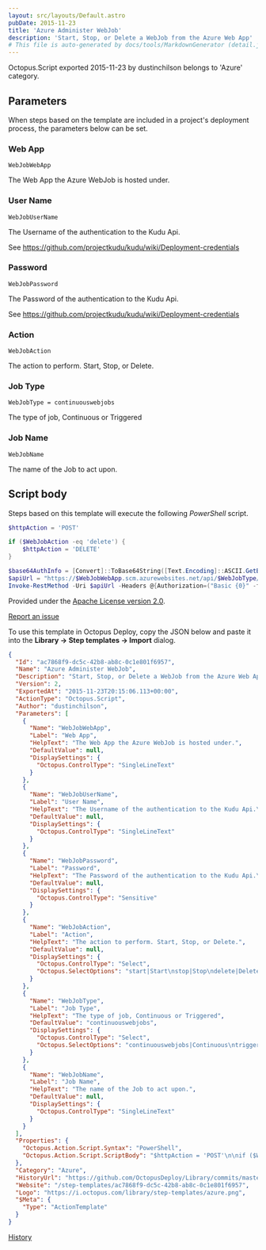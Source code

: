 ```yaml
---
layout: src/layouts/Default.astro
pubDate: 2015-11-23
title: 'Azure Administer WebJob'
description: 'Start, Stop, or Delete a WebJob from the Azure Web App'
# This file is auto-generated by docs/tools/MarkdownGenerator (detail.js)
---
```


Octopus.Script exported 2015-11-23 by dustinchilson belongs to 'Azure' category.

## Parameters

When steps based on the template are included in a project's deployment process, the parameters below can be set.


<div class="param">

### Web App

`WebJobWebApp`

The Web App the Azure WebJob is hosted under.

</div>
        
<div class="param">

### User Name

`WebJobUserName`

The Username of the authentication to the Kudu Api.

See https://github.com/projectkudu/kudu/wiki/Deployment-credentials

</div>
        
<div class="param">

### Password

`WebJobPassword`

The Password of the authentication to the Kudu Api.

See https://github.com/projectkudu/kudu/wiki/Deployment-credentials

</div>
        
<div class="param">

### Action

`WebJobAction`

The action to perform. Start, Stop, or Delete.

</div>
        
<div class="param">

### Job Type

`WebJobType = continuouswebjobs`

The type of job, Continuous or Triggered

</div>
        
<div class="param">

### Job Name

`WebJobName`

The name of the Job to act upon.

</div>
        

## Script body

Steps based on this template will execute the following *PowerShell* script.

```PowerShell
$httpAction = 'POST'

if ($WebJobAction -eq 'delete') {
    $httpAction = 'DELETE'
}

$base64AuthInfo = [Convert]::ToBase64String([Text.Encoding]::ASCII.GetBytes(("{0}:{1}" -f $WebJobUserName,$WebJobPassword)))
$apiUrl = "https://$WebJobWebApp.scm.azurewebsites.net/api/$WebJobType/$WebJobName/$WebJobAction"
Invoke-RestMethod -Uri $apiUrl -Headers @{Authorization=("Basic {0}" -f $base64AuthInfo)} -Method $httpAction -ContentType "Application/Json"
```

Provided under the [Apache License version 2.0](https://github.com/OctopusDeploy/Library/blob/master/LICENSE.txt).

[Report an issue](https://github.com/OctopusDeploy/Library/issues/new?assignees=&labels=&projects=&template=bug-report.yml&title=Issue%20with%20Azure%20Administer%20WebJob&step-template=Azure%20Administer%20WebJob)

<div class="get-json">

To use this template in Octopus Deploy, copy the JSON below and paste it into the **Library → Step templates → Import** dialog.

```json
{
  "Id": "ac7868f9-dc5c-42b8-ab8c-0c1e801f6957",
  "Name": "Azure Administer WebJob",
  "Description": "Start, Stop, or Delete a WebJob from the Azure Web App",
  "Version": 2,
  "ExportedAt": "2015-11-23T20:15:06.113+00:00",
  "ActionType": "Octopus.Script",
  "Author": "dustinchilson",
  "Parameters": [
    {
      "Name": "WebJobWebApp",
      "Label": "Web App",
      "HelpText": "The Web App the Azure WebJob is hosted under.",
      "DefaultValue": null,
      "DisplaySettings": {
        "Octopus.ControlType": "SingleLineText"
      }
    },
    {
      "Name": "WebJobUserName",
      "Label": "User Name",
      "HelpText": "The Username of the authentication to the Kudu Api.\n\nSee https://github.com/projectkudu/kudu/wiki/Deployment-credentials",
      "DefaultValue": null,
      "DisplaySettings": {
        "Octopus.ControlType": "SingleLineText"
      }
    },
    {
      "Name": "WebJobPassword",
      "Label": "Password",
      "HelpText": "The Password of the authentication to the Kudu Api.\n\nSee https://github.com/projectkudu/kudu/wiki/Deployment-credentials",
      "DefaultValue": null,
      "DisplaySettings": {
        "Octopus.ControlType": "Sensitive"
      }
    },
    {
      "Name": "WebJobAction",
      "Label": "Action",
      "HelpText": "The action to perform. Start, Stop, or Delete.",
      "DefaultValue": null,
      "DisplaySettings": {
        "Octopus.ControlType": "Select",
        "Octopus.SelectOptions": "start|Start\nstop|Stop\ndelete|Delete"
      }
    },
    {
      "Name": "WebJobType",
      "Label": "Job Type",
      "HelpText": "The type of job, Continuous or Triggered",
      "DefaultValue": "continuouswebjobs",
      "DisplaySettings": {
        "Octopus.ControlType": "Select",
        "Octopus.SelectOptions": "continuouswebjobs|Continuous\ntriggeredwebjobs|Triggered"
      }
    },
    {
      "Name": "WebJobName",
      "Label": "Job Name",
      "HelpText": "The name of the Job to act upon.",
      "DefaultValue": null,
      "DisplaySettings": {
        "Octopus.ControlType": "SingleLineText"
      }
    }
  ],
  "Properties": {
    "Octopus.Action.Script.Syntax": "PowerShell",
    "Octopus.Action.Script.ScriptBody": "$httpAction = 'POST'\n\nif ($WebJobAction -eq 'delete') {\n    $httpAction = 'DELETE'\n}\n\n$base64AuthInfo = [Convert]::ToBase64String([Text.Encoding]::ASCII.GetBytes((\"{0}:{1}\" -f $WebJobUserName,$WebJobPassword)))\n$apiUrl = \"https://$WebJobWebApp.scm.azurewebsites.net/api/$WebJobType/$WebJobName/$WebJobAction\"\nInvoke-RestMethod -Uri $apiUrl -Headers @{Authorization=(\"Basic {0}\" -f $base64AuthInfo)} -Method $httpAction -ContentType \"Application/Json\""
  },
  "Category": "Azure",
  "HistoryUrl": "https://github.com/OctopusDeploy/Library/commits/master/step-templates//opt/buildagent/work/75443764cd38076d/step-templates/azure-administer-webjob.json",
  "Website": "/step-templates/ac7868f9-dc5c-42b8-ab8c-0c1e801f6957",
  "Logo": "https://i.octopus.com/library/step-templates/azure.png",
  "$Meta": {
    "Type": "ActionTemplate"
  }
}
```

[History](https://github.com/OctopusDeploy/Library/commits/master/step-templates/https://github.com/OctopusDeploy/Library/commits/master/step-templates//opt/buildagent/work/75443764cd38076d/step-templates/azure-administer-webjob.json)

</div>
